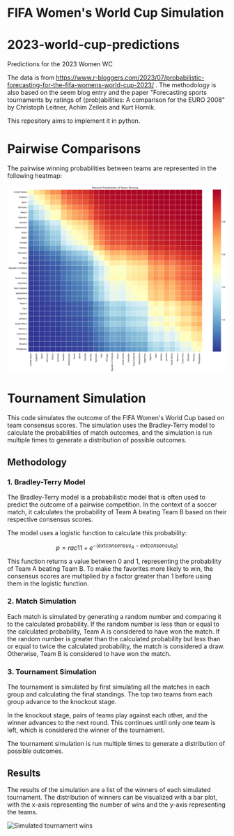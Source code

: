 
# FIFA Women's World Cup Simulation

# 2023-world-cup-predictions
 Predictions for the 2023 Women WC
 
 The data is from https://www.r-bloggers.com/2023/07/probabilistic-forecasting-for-the-fifa-womens-world-cup-2023/ . The methodology is also based on the seem blog entry and the paper "Forecasting sports tournaments by ratings of (prob)abilities: A comparison for the EURO 2008" by Christoph Leitner, Achim Zeileis and Kurt Hornik. 
 
 This repository aims to implement it in python.
 
 # Pairwise Comparisons

The pairwise winning probabilities between teams are represented in the following heatmap:

![Pairwise Comparisons Heatmap](<https://github.com/schwarzpat/2023-world-cup-predictions/blob/main/figures/Figure_1.png>)

# Tournament Simulation

This code simulates the outcome of the FIFA Women's World Cup based on team consensus scores. The simulation uses the Bradley-Terry model to calculate the probabilities of match outcomes, and the simulation is run multiple times to generate a distribution of possible outcomes.

## Methodology

### 1. Bradley-Terry Model

The Bradley-Terry model is a probabilistic model that is often used to predict the outcome of a pairwise competition. In the context of a soccer match, it calculates the probability of Team A beating Team B based on their respective consensus scores. 

The model uses a logistic function to calculate this probability:

```math
p = rac{1}{1 + e^{-(	ext{{consensus}}_A - 	ext{{consensus}}_B)}}
```

This function returns a value between 0 and 1, representing the probability of Team A beating Team B. To make the favorites more likely to win, the consensus scores are multiplied by a factor greater than 1 before using them in the logistic function.

### 2. Match Simulation

Each match is simulated by generating a random number and comparing it to the calculated probability. If the random number is less than or equal to the calculated probability, Team A is considered to have won the match. If the random number is greater than the calculated probability but less than or equal to twice the calculated probability, the match is considered a draw. Otherwise, Team B is considered to have won the match.

### 3. Tournament Simulation

The tournament is simulated by first simulating all the matches in each group and calculating the final standings. The top two teams from each group advance to the knockout stage. 

In the knockout stage, pairs of teams play against each other, and the winner advances to the next round. This continues until only one team is left, which is considered the winner of the tournament.

The tournament simulation is run multiple times to generate a distribution of possible outcomes. 

## Results

The results of the simulation are a list of the winners of each simulated tournament. The distribution of winners can be visualized with a bar plot, with the x-axis representing the number of wins and the y-axis representing the teams.

![Simulated tournament wins](<lhttps://github.com/schwarzpat/2023-world-cup-predictions/blob/main/figures/Figure_1.png>)
